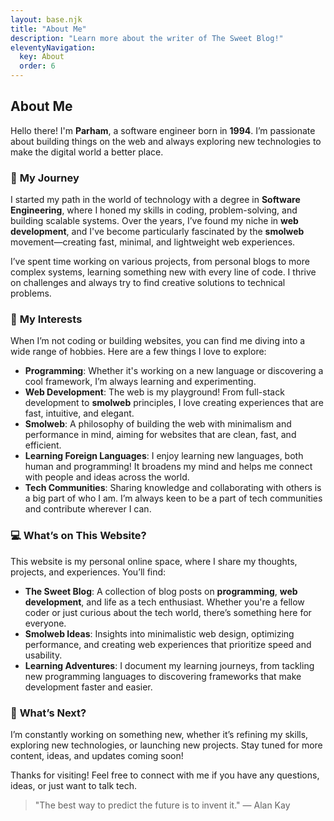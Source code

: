 ```yaml
---
layout: base.njk
title: "About Me"
description: "Learn more about the writer of The Sweet Blog!"
eleventyNavigation:
  key: About
  order: 6
---
```


## About Me

Hello there! I'm **Parham**, a software engineer born in **1994**. I’m passionate about building things on the web and always exploring new technologies to make the digital world a better place.

### 🚀 **My Journey**

I started my path in the world of technology with a degree in **Software Engineering**, where I honed my skills in coding, problem-solving, and building scalable systems. Over the years, I’ve found my niche in **web development**, and I've become particularly fascinated by the **smolweb** movement—creating fast, minimal, and lightweight web experiences.

I’ve spent time working on various projects, from personal blogs to more complex systems, learning something new with every line of code. I thrive on challenges and always try to find creative solutions to technical problems.

### 🎯 **My Interests**

When I’m not coding or building websites, you can find me diving into a wide range of hobbies. Here are a few things I love to explore:

- **Programming**: Whether it's working on a new language or discovering a cool framework, I’m always learning and experimenting.
- **Web Development**: The web is my playground! From full-stack development to **smolweb** principles, I love creating experiences that are fast, intuitive, and elegant.
- **Smolweb**: A philosophy of building the web with minimalism and performance in mind, aiming for websites that are clean, fast, and efficient.
- **Learning Foreign Languages**: I enjoy learning new languages, both human and programming! It broadens my mind and helps me connect with people and ideas across the world.
- **Tech Communities**: Sharing knowledge and collaborating with others is a big part of who I am. I’m always keen to be a part of tech communities and contribute wherever I can.

### 💻 **What’s on This Website?**

This website is my personal online space, where I share my thoughts, projects, and experiences. You’ll find:

- **The Sweet Blog**: A collection of blog posts on **programming**, **web development**, and life as a tech enthusiast. Whether you're a fellow coder or just curious about the tech world, there’s something here for everyone.
- **Smolweb Ideas**: Insights into minimalistic web design, optimizing performance, and creating web experiences that prioritize speed and usability.
- **Learning Adventures**: I document my learning journeys, from tackling new programming languages to discovering frameworks that make development faster and easier.

### 🌱 **What’s Next?**

I’m constantly working on something new, whether it’s refining my skills, exploring new technologies, or launching new projects. Stay tuned for more content, ideas, and updates coming soon!

Thanks for visiting! Feel free to connect with me if you have any questions, ideas, or just want to talk tech.

> "The best way to predict the future is to invent it." — Alan Kay
